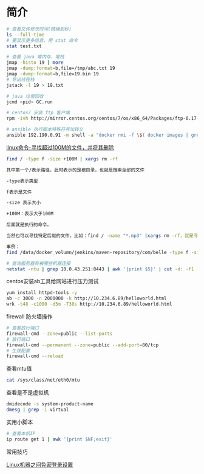 # 简介

```sh
# 查看文件修改时间(精确到秒)
ls --full-time
# 要显示更多信息，用 stat 命令
stat test.txt

# 查看 java 堆内存、堆栈
jmap -histo 19 | more
jmap -dump:format=b,file=/tmp/abc.txt 19
jmap -dump:format=b,file=19.bin 19
# 导出线程栈
jstack -l 19 > 19.txt

# java 垃圾回收
jcmd <pid> GC.run

# centos7 安装 ftp 客户端
rpm -ivh http://mirror.centos.org/centos/7/os/x86_64/Packages/ftp-0.17-67.el7.x86_64.rpm

# ansible 执行脚本特殊符号加转义
ansible 192.190.0.91 -m shell -a "docker rmi -f \$( docker images | grep '<none>' | tr -s ' ' | cut -d ' ' -f 3)"
```

[linux命令-寻找超过100M的文件，并将其删除](https://www.cnblogs.com/f-zhao/p/6400089.html)

```sh
find / -type f -size +100M | xargs rm -rf

其中第一个/表示路径，此时表示的是根目录，也就是搜索全部的文件

-type表示类型

f表示是文件

-size 表示大小

+100M：表示大于100M

后面就是执行的命令。

当然也可以寻找特定后缀的文件，比如：find / -name "*.mp3" |xargs rm -rf，就是寻找以mp3结尾的文件并删除。一般我们在删除之前需要确认删除的文件是否正确，所以我们一般是去掉后面的执行命令，先找出文件列表，再执行。

事例：
find /data/docker_volumn/jenkins/maven-repository/com/belle -type f -size +50M | xargs rm -rf

# 查询服务器有被哪些机器连接
netstat -ntu | grep 10.0.43.251:8443 | awk '{print $5}' | cut -d: -f1 | sort | uniq -c | sort -n
```

centos安装ab工具给网站进行压力测试

```sh
yum install httpd-tools -y
ab -c 3000 -n 2000000 -k http://10.234.6.89/helloworld.html 
wrk -t48 -c1000 -d5m -T30s http://10.234.6.89/helloworld.html
```

firewall 防火墙操作

```sh
# 查看放行端口
firewall-cmd --zone=public --list-ports
# 放行端口
firewall-cmd --permanent --zone=public --add-port=80/tcp
# 生效配置
firewall-cmd --reload
```

查看mtu值

```sh
cat /sys/class/net/eth0/mtu
```

查看是不是虚拟机

```sh
dmidecode -s system-product-name
dmesg | grep -i virtual
```

实用小脚本

```sh
# 查看本机IP
ip route get 1 | awk '{print $NF;exit}'
```

常用技巧

[Linux机器之间免密登录设置](https://blog.csdn.net/u013415591/article/details/81943189)

